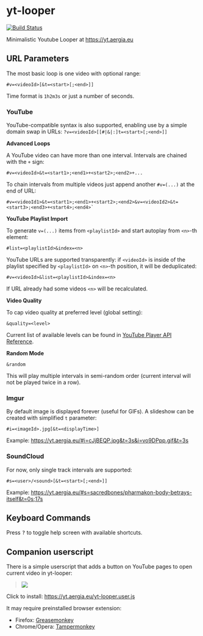 yt-looper
=========

[![Build Status](https://travis-ci.org/lidel/yt-looper.svg)](https://travis-ci.org/lidel/yt-looper)

Minimalistic Youtube Looper at https://yt.aergia.eu


## URL Parameters

The most basic loop is one video with optional range:
```
#v=<videoId>[&t=<start>[;<end>]]
```
Time format is `1h2m3s` or just a number of seconds.

### YouTube

YouTube-compatible syntax is also supported, enabling use by a simple domain swap in URLs: `?v=<videoId>[[#|&|:]t=<start>[;<end>]]`


**Advanced Loops**

A YouTube video can have more than one interval. Intervals are chained with the `+` sign:
```
#v=<videoId>&t=<start1>;<end1>+<start2>;<end2>+...
```

To chain intervals from multiple videos just append another `#v=(...)` at the end of URL:
```
#v=<videoId1>&t=<start1>;<end1>+<start2>;<end2>&v=<videoId2>&t=<start3>;<end3>+<start4>;<end4>`
```


**YouTube Playlist Import**

To generate `v=(...)` items from `<playlistId>` and start autoplay from `<n>`-th element:
```
#list=<playlistId>&index=<n>
```

YouTube URLs are supported transparently: if `<videoId>` is inside of the playlist specified by `<playlistId>` on `<n>`-th position, it will be deduplicated:
```
#v=<videoId>&list=<playlistId>&index=<n>
```
If URL already had some videos `<n>` will be recalculated.


**Video Quality**

To cap video quality at preferred level (global setting):
```
&quality=<level>
```
Current list of available levels can be found in [YouTube Player API Reference](https://developers.google.com/youtube/iframe_api_reference#Playback_quality).


**Random Mode**

```
&random
```
This will play multiple intervals in semi-random order (current interval will not be played twice in a row).

### Imgur

By default image is displayed forever (useful for GIFs). A slideshow can be created with simplified `t` parameter:

```
#i=<imageId>.jpg[&t=<displayTime>]
```

Example: https://yt.aergia.eu/#i=cJjBEQP.jpg&t=3s&i=vo9DPpp.gif&t=3s

### SoundCloud

For now, only single track intervals are supported:

```
#s=<user>/<sound>[&t=<start>[;<end>]]
```

Example: https://yt.aergia.eu/#s=sacredbones/pharmakon-body-betrays-itself&t=0s;17s


## Keyboard Commands

Press <kbd>?</kbd> to toggle help screen with available shortcuts.

## Companion userscript

There is a simple userscript that adds a button on YouTube pages to open current video in yt-looper:

> ![](https://cloud.githubusercontent.com/assets/157609/4671390/5d989338-5580-11e4-9f67-01ed61a085ca.png)

Click to install: https://yt.aergia.eu/yt-looper.user.js

It may require preinstalled browser extension:

- Firefox: [Greasemonkey](https://addons.mozilla.org/en-US/firefox/addon/greasemonkey/)
- Chrome/Opera: [Tampermonkey](http://tampermonkey.net)
